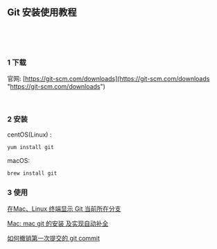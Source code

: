 ## Git 安装使用教程  

​    

​    

### 1 下载  

官网: [https://git-scm.com/downloads](https://git-scm.com/downloads "https://git-scm.com/downloads")  

​        

### 2 安装  

centOS(Linux) :  

```bash
yum install git
```

macOS:  

```bash
brew install git
```



### 3 使用  

[在Mac、Linux 终端显示 Git 当前所在分支](https://gist.github.com/yisibl/8281454 "https://gist.github.com/yisibl/8281454")  

[Mac: mac git 的安装 及实现自动补全](https://blog.csdn.net/DinnerHowe/article/details/79838444 "https://blog.csdn.net/DinnerHowe/article/details/79838444")

[如何撤销第一次提交的 git commit](https://mozillazg.com/2015/08/ru-he-che-xiao-di-ci-ti-jiao-de-git-commit.html)  